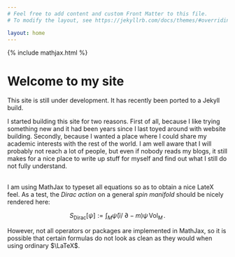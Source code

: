 ```yaml
---
# Feel free to add content and custom Front Matter to this file.
# To modify the layout, see https://jekyllrb.com/docs/themes/#overriding-theme-defaults

layout: home
---
```


{% include mathjax.html %}

<h1>Welcome to my site</h1>

<div class = "note">
    This site is still under development. It has recently been ported to a Jekyll build.
</div>

I started building this site for two reasons. First of all, because I like trying something new and it had been years since I last toyed around with website building. Secondly, because I wanted a place where I could share my academic interests with the rest of the world. I am well aware that I will probably not reach a lot of people, but even if nobody reads my blogs, it still makes for a nice place to write up stuff for myself and find out what I still do not fully understand.<br><br>

I am using MathJax to typeset all equations so as to obtain a nice LateX feel. As a test, the <i>Dirac action</i> on a general <i>spin manifold</i> should be nicely rendered here:

$$S_\text{Dirac}[\psi] := \int_M \bar{\psi}(i/\!\!\!\partial-m)\psi\,\mathrm{Vol}_M\,.$$

However, not all operators or packages are implemented in MathJax, so it is possible that certain formulas do not look as clean as they would when using ordinary $\LaTeX$.